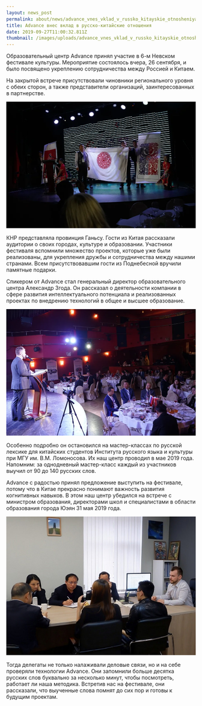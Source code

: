 ```yaml
---
layout: news_post
permalink: about/news/advance_vnes_vklad_v_russko_kitayskie_otnosheniya/index.html
title: Advance внес вклад в русско-китайские отношения
date: 2019-09-27T11:00:32.811Z
thumbnail: /images/uploads/advance_vnes_vklad_v_russko_kitayskie_otnosheniya-01.jpg
---
```

Образовательный центр Advance принял участие в 6-м Невском фестивале культуры. Мероприятие состоялось вчера, 26 сентября, и было посвящено укреплению сотрудничества между Россией и Китаем.

На закрытой встрече присутствовали чиновники регионального уровня с обеих сторон, а также представители организаций, заинтересованных в партнерстве.

![](/images/uploads/advance_vnes_vklad_v_russko_kitayskie_otnosheniya-02.jpg)

КНР представляла провинция Ганьсу. Гости из Китая рассказали аудитории о своих городах, культуре и образовании. Участники фестиваля вспомнили множество проектов, которые уже были реализованы, для укрепления дружбы и сотрудничества между нашими странами. Всем присутствовавшим гости из Поднебесной вручили памятные подарки.

Спикером от Advance стал генеральный директор образовательного центра Александр Згода. Он рассказал о деятельности компании в сфере развития интеллектуального потенциала и реализованных проектах по внедрению технологий в общее и высшее образование.

![](/images/uploads/advance_vnes_vklad_v_russko_kitayskie_otnosheniya-03.jpg)

Особенно подробно он остановился на мастер-классах по русской лексике для китайских студентов Института русского языка и культуры при МГУ им. В.М. Ломоносова. Их наш центр проводил в мае 2019 года. Напомним: за однодневный мастер-класс каждый из участников выучил от 90 до 140 русских слов.

Advance с радостью принял предложение выступить на фестивале, потому что в Китае прекрасно понимают важность развития когнитивных навыков. В этом наш центр убедился на встрече с министром образования, директорами школ и специалистами в области образования города Юэян 31 мая 2019 года.

![](/images/uploads/advance_vnes_vklad_v_russko_kitayskie_otnosheniya-04.jpg)

Тогда делегаты не только налаживали деловые связи, но и на себе проверяли технологии Advance. Они запомнили больше десятка русских слов буквально за несколько минут, чтобы посмотреть, работает ли наша методика. Встретив нас на фестивале, они рассказали, что выученные слова помнят до сих пор и готовы к будущим проектам.